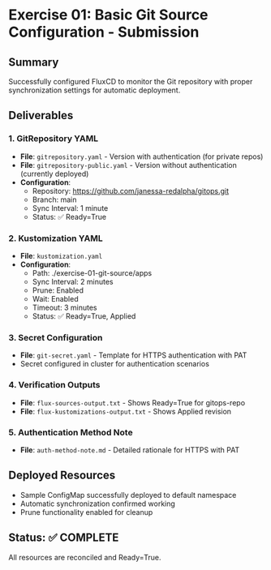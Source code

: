 # Exercise 01: Basic Git Source Configuration - Submission

## Summary
Successfully configured FluxCD to monitor the Git repository with proper synchronization settings for automatic deployment.

## Deliverables

### 1. GitRepository YAML
- **File**: `gitrepository.yaml` - Version with authentication (for private repos)
- **File**: `gitrepository-public.yaml` - Version without authentication (currently deployed)
- **Configuration**:
  - Repository: https://github.com/janessa-redalpha/gitops.git
  - Branch: main
  - Sync Interval: 1 minute
  - Status: ✅ Ready=True

### 2. Kustomization YAML
- **File**: `kustomization.yaml`
- **Configuration**:
  - Path: ./exercise-01-git-source/apps
  - Sync Interval: 2 minutes
  - Prune: Enabled
  - Wait: Enabled
  - Timeout: 3 minutes
  - Status: ✅ Ready=True, Applied

### 3. Secret Configuration
- **File**: `git-secret.yaml` - Template for HTTPS authentication with PAT
- Secret configured in cluster for authentication scenarios

### 4. Verification Outputs
- **File**: `flux-sources-output.txt` - Shows Ready=True for gitops-repo
- **File**: `flux-kustomizations-output.txt` - Shows Applied revision

### 5. Authentication Method Note
- **File**: `auth-method-note.md` - Detailed rationale for HTTPS with PAT

## Deployed Resources
- Sample ConfigMap successfully deployed to default namespace
- Automatic synchronization confirmed working
- Prune functionality enabled for cleanup

## Status: ✅ COMPLETE
All resources are reconciled and Ready=True.

